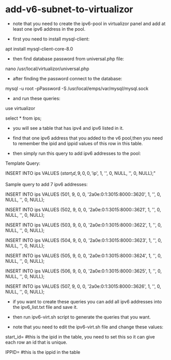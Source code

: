# add-v6-subnet-to-virtualizor
+ note that you need to create the ipv6-pool in virtualizor panel and add at least one ipv6 address in the pool.

+ first you need to install mysql-client:

apt install mysql-client-core-8.0

+ then find database password from universal.php file:

nano /usr/local/virtualizor/universal.php

+ after finding the password connect to the database:

mysql -u root -pPassword -S /usr/local/emps/var/mysql/mysql.sock

+ and run these queries:

use virtualizor

select * from ips;

+ you will see a table that has ipv4 and ipv6 listed in it.

+ find that one ipv6 address that you added to the v6 pool,then you need to remember the ipid and ippid values of this row in this table.

+ then simply run this query to add ipv6 addresses to the pool:

Template Query:

INSERT INTO ips VALUES ($start_id, 9, 0, 0, '$ip', 1, '', 0, NULL, '', 0, NULL);"

Sample query to add 7 ipv6 addresses:

INSERT INTO ips VALUES (501, 9, 0, 0, '2a0e:0:1:3015:8000::3620', 1, '', 0, NULL, '', 0, NULL);

INSERT INTO ips VALUES (502, 9, 0, 0, '2a0e:0:1:3015:8000::3621', 1, '', 0, NULL, '', 0, NULL);

INSERT INTO ips VALUES (503, 9, 0, 0, '2a0e:0:1:3015:8000::3622', 1, '', 0, NULL, '', 0, NULL);

INSERT INTO ips VALUES (504, 9, 0, 0, '2a0e:0:1:3015:8000::3623', 1, '', 0, NULL, '', 0, NULL);

INSERT INTO ips VALUES (505, 9, 0, 0, '2a0e:0:1:3015:8000::3624', 1, '', 0, NULL, '', 0, NULL);

INSERT INTO ips VALUES (506, 9, 0, 0, '2a0e:0:1:3015:8000::3625', 1, '', 0, NULL, '', 0, NULL);

INSERT INTO ips VALUES (507, 9, 0, 0, '2a0e:0:1:3015:8000::3626', 1, '', 0, NULL, '', 0, NULL);

+ if you want to create these queries you can add all ipv6 addresses into the  ipv6_list.txt file and save it.

+ then run ipv6-virt.sh script to generate the queries that you want.

+ note that you need to edit the ipv6-virt.sh file and change these values:

start_id= #this is the ipid in the table, you need to set this so it can give each row an id that is unique.

IPPID= #this is the ippid in the table



